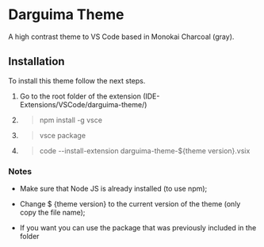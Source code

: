 # Darguima Theme

A high contrast theme to VS Code based in Monokai Charcoal (gray).

## Installation

To install this theme follow the next steps.

1. Go to the root folder of the extension (IDE-Extensions/VSCode/darguima-theme/)

2. > npm install -g vsce

3. > vsce package

4. > code --install-extension darguima-theme-${theme version}.vsix

### Notes

* Make sure that Node JS is already installed (to use npm);

* Change $ {theme version} to the current version of the theme (only copy the file name);

* If you want you can use the package that was previously included in the folder
